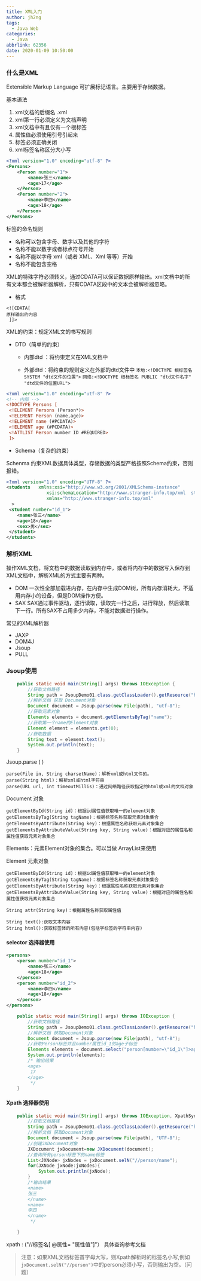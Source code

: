 ```yaml
---
title: XML入门
author: jh2ng
tags:
  - Java Web
categories:
  - Java
abbrlink: 62356
date: 2020-01-09 10:50:00
---
```


### 什么是XML

Extensible Markup Language 可扩展标记语言。主要用于存储数据。

基本语法


1. xml文档的后缀名 .xml
2. xml第一行必须定义为文档声明
3. xml文档中有且仅有一个根标签
4. 属性值必须使用引号引起来
5. 标签必须正确关闭
6. xml标签名称区分大小写

```xml
<?xml version="1.0" encoding="utf-8" ?>
<Persons>
    <Person number="1">
        <name>张三</name>
        <age>17</age>
    </Person>
    <Person number="2">
        <name>李四</name>
        <age>18</age>
    </Person>
</Persons>
```

标签的命名规则

* 名称可以包含字母、数字以及其他的字符 
* 名称不能以数字或者标点符号开始 
* 名称不能以字母 xml（或者 XML、Xml 等等）开始 
* 名称不能包含空格 

XML的特殊字符必须转义，通过CDATA可以保证数据原样输出。xml文档中的所有文本都会被解析器解析，只有CDATA区段中的文本会被解析器忽略。

* 格式

```
<![CDATA[
原样输出的内容
 ]]>
```

XML的约束：规定XML文的书写规则

*  DTD（简单的约束）
   * 内部dtd ：将约束定义在XML文档中



   * 外部dtd：将约束的规则定义在外部的dtd文件中
     `本地:<!DOCTYPE 根标签名 SYSTEM "dtd文件的位置">`
     `网络:<!DOCTYPE 根标签名 PUBLIC "dtd文件名字" "dtd文件的位置URL">`

```xml   
<?xml version="1.0" encoding="utf-8" ?>   
<!-- 内部 -->
<!DOCTYPE Persons [   
 <!ELEMENT Persons (Person*)>   
 <!ELEMENT Person (name,age)>   
 <!ELEMENT name (#PCDATA)>   
 <!ELEMENT age (#PCDATA)>   
 <!ATTLIST Person number ID #REQUIRED>   
 ]>  
```

* Schema（复杂的约束）

Schenma 约束XML数据具体类型，存储数据的类型严格按照Schema约束，否则报错。

```xml
<?xml version="1.0" encoding="UTF-8" ?>
<students   xmlns:xsi="http://www.w3.org/2001/XMLSchema-instance"
	           xsi:schemaLocation="http://www.stranger-info.top/xml  student.xsd"
 	           xmlns="http://www.stranger-info.top/xml"
  >
 <student number="id_1">
 	<name>张三</name>
 	<age>18</age>
 	<sex>男</sex>
 </student>
</students>
```

### 解析XML

操作XML文档，将文档中的数据读取到内存中，或者将内存中的数据写入保存到XML文档中，解析XML的方式主要有两种。

* DOM
  一次性全部加载进内存，在内存中生成DOM树，所有内存消耗大，不适用内存小的设备，但是DOM操作方便。
* SAX
  SAX通过事件驱动，逐行读取，读取完一行之后，进行释放，然后读取下一行。所有SAX不占用多少内存，不能对数据进行操作。

常见的XML解析器

* JAXP
* DOM4J
* Jsoup
* PULL

### Jsoup使用

```java
    public static void main(String[] args) throws IOException {
        //获取文档路径
        String path = JsoupDemo01.class.getClassLoader().getResource("hello.xml").getPath();
        //解析文档 获取 Document对象
        Document document = Jsoup.parse(new File(path), "utf-8");
        //获取元素对象 
        Elements elements = document.getElementsByTag("name");
        //获取第一个name的Element对象
        Element element = elements.get(0);
        //获取数据
        String text = element.text();
        System.out.println(text);
    }
```

 Jsoup.parse (  )

```
parse(File in, String charsetName)：解析xml或html文件的。
parse(String html)：解析xml或html字符串
parse(URL url, int timeoutMillis)：通过网络路径获取指定的html或xml的文档对象
```

Document 对象

```
getElementById(String id)：根据id属性值获取唯一的element对象
getElementsByTag(String tagName)：根据标签名称获取元素对象集合
getElementsByAttribute(String key)：根据属性名称获取元素对象集合
getElementsByAttributeValue(String key, String value)：根据对应的属性名和属性值获取元素对象集合
```

Elements：元素Element对象的集合。可以当做 ArrayList<Element>来使用

 Element 元素对象

```
getElementById(String id)：根据id属性值获取唯一的element对象
getElementsByTag(String tagName)：根据标签名称获取元素对象集合
getElementsByAttribute(String key)：根据属性名称获取元素对象集合
getElementsByAttributeValue(String key, String value)：根据对应的属性名和属性值获取元素对象集合

String attr(String key)：根据属性名称获取属性值

String text():获取文本内容
String html():获取标签体的所有内容(包括字标签的字符串内容)
```

#### selector 选择器使用

```xml
<persons>
    <person number="id_1">
        <name>张三</name>
        <age>18</age>
    </person>
    <person number="id_2">
        <name>李四</name>
        <age>18</age>
    </person>
</persons>
```

```java
    public static void main(String[] args) throws IOException {
        //获取文档路径
        String path = JsoupDemo01.class.getClassLoader().getResource("hello.xml").getPath();
        //解析文档 获取Document对象
        Document document = Jsoup.parse(new File(path), "utf-8");
        //获取Person标签并且number属性id_1的age子标签
        Elements elements = document.select("person[number=\"id_1\"]>age");
        System.out.println(elements);
        /* 输出结果
        <age>
         17
        </age>
         */
    }

```

#### Xpath 选择器使用

```java
    public static void main(String[] args) throws IOException, XpathSyntaxErrorException {
        //获取文档路径
        String path = JsoupDemo01.class.getClassLoader().getResource("hello.xml").getPath();
        //解析文档 获取Document对象
        Document document = Jsoup.parse(new File(path), "UTF-8");
        //创建JXDocument对象
        JXDocument jxDocument=new JXDocument(document);
        //查询所有person标签下的name标签
        List<JXNode> jxNodes = jxDocument.selN("//person/name");
        for(JXNode jxNode:jxNodes){
            System.out.println(jxNode);
        }
        /*输出结果
        <name>
        张三
        </name>
        <name>
        李四
        </name>
         */

    }
```

xpath : ("//标签名[ @属性= "属性值"]"）
具体查询参考文档

> 注意：如果XML文档标签首字母大写，则Xpath解析时的标签名小写,例如`jxDocument.selN("//person")`中的person必须小写，否则输出为空。（问题）
